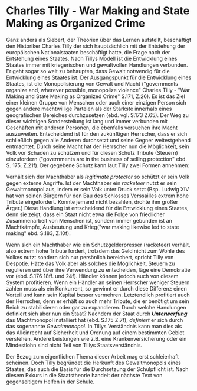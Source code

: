 # Charles Tilly - War Making and State Making as Organized Crime
Ganz anders als Siebert, der Theorien über das Lernen aufstellt, beschäftigt den Historiker Charles Tilly
der sich hauptsächlich mit der Entstehung der europäischen Nationalstaaten beschäftigt hatte, die Frage nach der Entstehung eines Staates.
Nach Tillys Modell ist die Entwicklung eines Staates immer mit kriegerischen und gewaltvollen Handlungen verbunden.
Er geht sogar so weit zu behaupten, dass Gewalt notwendig für die Entwicklung eines Staates ist.
Der Ausgangspunkt für die Entwicklung eines Staates, ist die Monopolisierung von Gewalt und Macht ("governments organize and, wherever possible, monopolize violence" Charles Tilly - "War Making and State Making as Organized Crime" S.171, Z.26).
Es ist das Ziel einer kleinen Gruppe von Menschen oder auch einer einzigen Person sich gegen andere machtwillige Parteien als der Stärkste innerhalb eines geografischen Bereiches durchzusetzen (ebd. vgl. S.173 Z.65).
Der Weg zu dieser wichtigen Sonderstellung ist lang und immer verbunden mit Geschäften mit anderen Personen, die ebenfalls versuchen ihre Macht auszuweiten.
Entscheidend ist für den zukünftigen Herrscher, dass er sich schließlich gegen alle Anderen durchsetzt und seine Gegner weitestgehend entmachtet.
Durch seine Macht hat der Herrscher nun die Möglichkeit, sein Volk vor Schaden zu schützen und für diesen Schutz Tribute (Steuern) einzufordern ("governments are in the business of selling protection" ebd. S. 175, Z.21f).
Der gegebene Schutz kann laut Tilly zwei Formen annehmen:

Verhält sich der Machthaber als *legitimate protector* so schützt er sein Volk gegen externe Angriffe.
Ist der Machthaber ein *racketeer* nutzt er sein Gewaltmonopol aus, indem er sein Volk unter Druck setzt (Bsp. Ludwig XIV hat von seinen Bürgern für den Bau des Schlosses Verssailles extrem hohe Tribute eingefordert. Konnte jemand nicht bezahlen, drohte ihm großer Ärger.)
Diese Handlung ist entscheidend für die Entwicklung eines Staates, denn sie zeigt, dass ein Staat nicht etwa die Folge von friedlicher Zusammenarbeit von Menschen ist, sondern immer gebunden ist an Machtkämpfe, Ausbeutung und Krieg("war making likewise led to state making" ebd. S.183, Z.10f).

Wenn sich ein Machthaber wie ein Schutzgelderpresser (racketeer) verhält, also extrem hohe Tribute fordert, trotzdem das Geld nicht zum Wohle des Volkes nutzt sondern sich nur persönlich bereichert, spricht Tilly von Despotie.
Hätte das Volk aber als solches die Möglichkeit, Steuern zu regulieren und über ihre Verwendung zu entscheiden, läge eine Demokratie vor (ebd. S.176 18ff. und 24f).
Händler können jedoch auch von diesem System profitieren.
Wenn ein Händler an seinen Herrscher weniger Steuern zahlen muss als ein Konkurrent, so gewinnt er durch diese Differenz einen Vorteil und kann sein Kapital besser vermehren.
Letztendlich profitiert auch der Herrscher, denn er erhält so auch mehr Tribute, die er benötigt um sein Reich zu stabilisieren oder gar zu expandieren.
Durch welche Handlungen definiert sich aber nun ein Staat?
Nachdem der Staat durch ***Unterwerfung*** das Machtmonopol installiert hat (ebd. S.175 Z.7f), *definiert* er sich durch das sogenannte *Gewaltmonopol*.
In Tillys Verständnis kann man dies als das Alleinrecht auf Sicherheit und Ordnung auf einem bestimmten Gebiet verstehen.
Andere Leistungen wie z.B. eine Krankenversicherung oder ein Mindestlohn sind nicht Teil von Tillys Staatsverständnis.

Der Bezug zum eigentlichen Thema dieser Arbeit mag erst schleierhaft scheinen.
Doch Tilly begründet die Herkunft des Gewaltmonopols eines Staates, das auch die Basis für die Durchsetzung der Schulpflicht ist.
Nach diesem Exkurs in die Staatstheorie handelt der nächste Text von gegenseitigem Helfen in der Schule.
